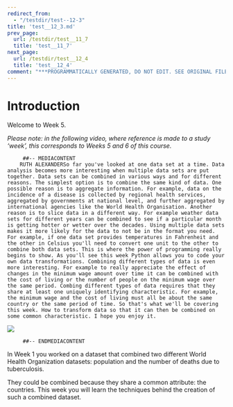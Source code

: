 ```yaml
---
redirect_from:
  - "/testdir/test--12-3"
title: 'test__12_3.md'
prev_page:
  url: /testdir/test__11_7
  title: 'test__11_7'
next_page:
  url: /testdir/test__12_4
  title: 'test__12_4'
comment: "***PROGRAMMATICALLY GENERATED, DO NOT EDIT. SEE ORIGINAL FILES IN /content***"
---
```

# Introduction


Welcome to Week 5.

*Please note: in the following video, where reference is made to a study ‘week’, this corresponds to Weeks 5 and 6 of this course.*

         ##-- MEDIACONTENT
        RUTH ALEXANDERSo far you've looked at one data set at a time. Data analysis becomes more interesting when multiple data sets are put together. Data sets can be combined in various ways and for different reasons. The simplest option is to combine the same kind of data. One possible reason is to aggregate information. For example, data on the incidence of a disease is collected by regional health services, aggregated by governments at national level, and further aggregated by international agencies like the World Health Organisation. Another reason is to slice data in a different way. For example weather data sets for different years can be combined to see if a particular month is getting hotter or wetter over the decades. Using multiple data sets makes it more likely for the data to not be in the format you need. For example, if one data set provides temperatures in Fahrenheit and the other in Celsius you'll need to convert one unit to the other to combine both data sets. This is where the power of programming really begins to show. As you'll see this week Python allows you to code your own data transformations. Combining different types of data is even more interesting. For example to really appreciate the effect of changes in the minimum wage amount over time it can be combined with the cost of living or the number of people on the minimum wage over the same period. Combing different types of data requires that they share at least one uniquely identifying characteristic. For example, the minimum wage and the cost of living must all be about the same country or the same period of time. So that's what we'll be covering this week. How to transform data so that it can then be combined on some common characteristic. I hope you enjoy it. 

![](https://www.open.edu/openlearn/ocw/pluginfile.php/1393338/mod_oucontent/oucontent/71687/ou_futurelearn_learn_to_code_vid_1003.jpg)

         ##-- ENDMEDIACONTENT
    
In Week 1 you worked on a dataset that combined two different World Health Organization datasets: population and the number of deaths due to tuberculosis.

They could be combined because they share a common attribute: the countries. This week you will learn the techniques behind the creation of such a combined dataset.

